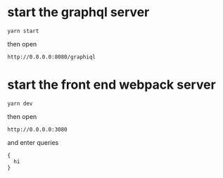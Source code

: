 # start the graphql server
```
yarn start
```
then open
```
http://0.0.0.0:8080/graphiql
```

# start the front end webpack server
```
yarn dev
```
then open
```
http://0.0.0.0:3080
```
and enter queries
```
{
  hi
}
```
